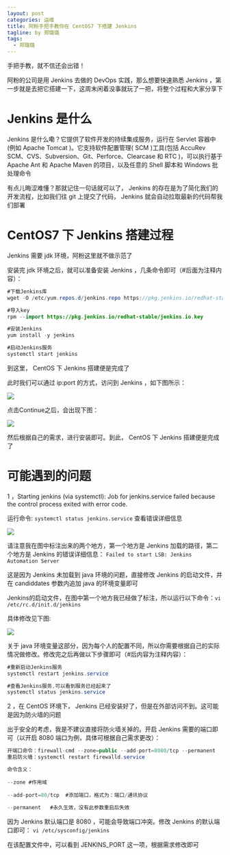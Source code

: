 ```yaml
---
layout: post
categories: 运维
title: 阿粉手把手教你在 CentOS7 下搭建 Jenkins
tagline: by 郑璐璐
tags: 
  - 郑璐璐
---
```

手把手教，就不信还会出错！
<!--more-->

阿粉的公司是用 Jenkins 去做的 DevOps 实践，那么想要快速熟悉 Jenkins ，第一步就是去把它搭建一下，这周末闲着没事就玩了一把，将整个过程和大家分享下

# Jenkins 是什么

Jenkins 是什么嘞？它提供了软件开发的持续集成服务，运行在 Servlet 容器中(例如 Apache Tomcat )。它支持软件配置管理( SCM )工具(包括 AccuRev SCM、CVS、Subversion、Git、Perforce、Clearcase 和 RTC )，可以执行基于 Apache Ant 和 Apache Maven 的项目，以及任意的 Shell 脚本和 Windows 批处理命令

有点儿晦涩难懂？那就记住一句话就可以了， Jenkins 的存在是为了简化我们的开发流程，比如我们往 git 上提交了代码， Jenkins 就会自动拉取最新的代码帮我们部署

# CentOS7 下 Jenkins 搭建过程

Jenkins 需要 jdk 环境，阿粉这里就不做示范了

安装完 jdk 环境之后，就可以准备安装 Jenkins ，几条命令即可（#后面为注释内容）：

```java
#下载Jenkins库
wget -O /etc/yum.repos.d/jenkins.repo https://pkg.jenkins.io/redhat-stable/jenkins.repo 

#导入key
rpm --import https://pkg.jenkins.io/redhat-stable/jenkins.io.key

#安装Jenkins
yum install -y jenkins

#启动Jenkins服务
systemctl start jenkins 
```

到这里， CentOS 下 Jenkins 搭建便是完成了

此时我们可以通过 ip:port 的方式，访问到 Jenkins ，如下图所示：

![](http://www.justdojava.com/assets/images/2019/java/image-zll/2020/10/05-安装Jenkins.jpg)

点击Continue之后，会出现下图：

![](http://www.justdojava.com/assets/images/2019/java/image-zll/2020/10/06-安装Jenkins.jpg)

然后根据自己的需求，进行安装即可。到此， CentOS 下 Jenkins 搭建便是完成了

# 可能遇到的问题

1 ，Starting jenkins (via systemctl): Job for jenkins.service failed because the control process exited with error code.

运行命令: `systemctl status jenkins.service`  查看错误详细信息

![](http://www.justdojava.com/assets/images/2019/java/image-zll/2020/10/07-错误.jpg)

请注意我在图中标注出来的两个地方，第一个地方是 Jenkins 加载的路径，第二个地方是 Jenkins 的错误详细信息： `Failed to start LSB: Jenkins Automation Server`

这是因为 Jenkins 未加载到 java 环境的问题，直接修改 Jenkins 的启动文件，并在 candiddates 参数内追加 java 的环境变量即可

Jenkins的启动文件，在图中第一个地方我已经做了标注，所以运行以下命令：`vi /etc/rc.d/init.d/jenkins`

具体修改见下图:

![](http://www.justdojava.com/assets/images/2019/java/image-zll/2020/10/08-错误解决.jpg)

关于 java 环境变量这部分，因为每个人的配置不同，所以你需要根据自己的实际情况做修改。修改完之后再做以下步骤即可（#后内容为注释内容）：

```java
#重新启动Jenkins服务
systemctl restart jenkins.service

#查看Jenkins服务,可以看到服务已经起来了
systemctl status jenkins.service
```

2 ，在 CentOS 环境下， Jenkins 已经安装好了，但是在外部访问不到。这可能是因为防火墙的问题

出于安全的考虑，我是不建议直接将防火墙关掉的。开启 Jenkins 需要的端口即可（以开启 8080 端口为例，具体可根据自己需求更改）：

```java
开端口命令：firewall-cmd --zone=public --add-port=8080/tcp --permanent
重启防火墙：systemctl restart firewalld.service

命令含义：
 
--zone #作用域
 
--add-port=80/tcp  #添加端口，格式为：端口/通讯协议
 
--permanent   #永久生效，没有此参数重启后失效
```

因为 Jenkins 默认端口是 8080 ，可能会导致端口冲突。修改 Jenkins 的默认端口即可： `vi /etc/sysconfig/jenkins`

在该配置文件中，可以看到 JENKINS_PORT 这一项，根据需求修改即可